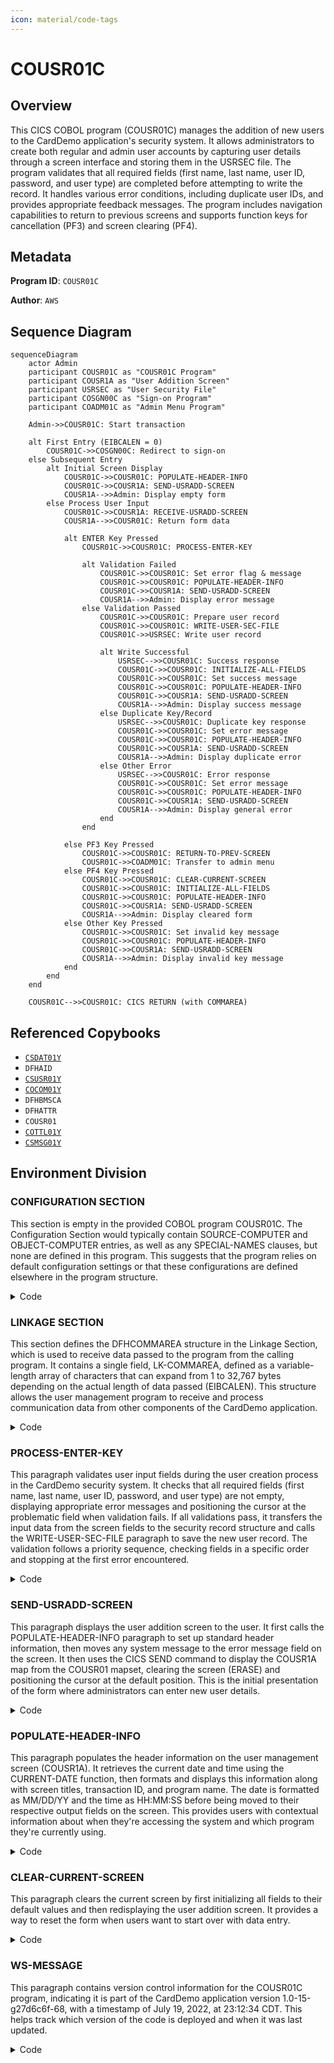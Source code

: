```yaml
---
icon: material/code-tags
---
```

# COUSR01C

## Overview
This CICS COBOL program (COUSR01C) manages the addition of new users to the CardDemo application's security system. It allows administrators to create both regular and admin user accounts by capturing user details through a screen interface and storing them in the USRSEC file. The program validates that all required fields (first name, last name, user ID, password, and user type) are completed before attempting to write the record. It handles various error conditions, including duplicate user IDs, and provides appropriate feedback messages. The program includes navigation capabilities to return to previous screens and supports function keys for cancellation (PF3) and screen clearing (PF4).

## Metadata
**Program ID**: `COUSR01C`

**Author**: `AWS`

## Sequence Diagram
```mermaid
sequenceDiagram
    actor Admin
    participant COUSR01C as "COUSR01C Program"
    participant COUSR1A as "User Addition Screen"
    participant USRSEC as "User Security File"
    participant COSGN00C as "Sign-on Program"
    participant COADM01C as "Admin Menu Program"

    Admin->>COUSR01C: Start transaction
    
    alt First Entry (EIBCALEN = 0)
        COUSR01C->>COSGN00C: Redirect to sign-on
    else Subsequent Entry
        alt Initial Screen Display
            COUSR01C->>COUSR01C: POPULATE-HEADER-INFO
            COUSR01C->>COUSR1A: SEND-USRADD-SCREEN
            COUSR1A-->>Admin: Display empty form
        else Process User Input
            COUSR01C->>COUSR1A: RECEIVE-USRADD-SCREEN
            COUSR1A-->>COUSR01C: Return form data
            
            alt ENTER Key Pressed
                COUSR01C->>COUSR01C: PROCESS-ENTER-KEY
                
                alt Validation Failed
                    COUSR01C->>COUSR01C: Set error flag & message
                    COUSR01C->>COUSR01C: POPULATE-HEADER-INFO
                    COUSR01C->>COUSR1A: SEND-USRADD-SCREEN
                    COUSR1A-->>Admin: Display error message
                else Validation Passed
                    COUSR01C->>COUSR01C: Prepare user record
                    COUSR01C->>COUSR01C: WRITE-USER-SEC-FILE
                    COUSR01C->>USRSEC: Write user record
                    
                    alt Write Successful
                        USRSEC-->>COUSR01C: Success response
                        COUSR01C->>COUSR01C: INITIALIZE-ALL-FIELDS
                        COUSR01C->>COUSR01C: Set success message
                        COUSR01C->>COUSR01C: POPULATE-HEADER-INFO
                        COUSR01C->>COUSR1A: SEND-USRADD-SCREEN
                        COUSR1A-->>Admin: Display success message
                    else Duplicate Key/Record
                        USRSEC-->>COUSR01C: Duplicate key response
                        COUSR01C->>COUSR01C: Set error message
                        COUSR01C->>COUSR01C: POPULATE-HEADER-INFO
                        COUSR01C->>COUSR1A: SEND-USRADD-SCREEN
                        COUSR1A-->>Admin: Display duplicate error
                    else Other Error
                        USRSEC-->>COUSR01C: Error response
                        COUSR01C->>COUSR01C: Set error message
                        COUSR01C->>COUSR01C: POPULATE-HEADER-INFO
                        COUSR01C->>COUSR1A: SEND-USRADD-SCREEN
                        COUSR1A-->>Admin: Display general error
                    end
                end
                
            else PF3 Key Pressed
                COUSR01C->>COUSR01C: RETURN-TO-PREV-SCREEN
                COUSR01C->>COADM01C: Transfer to admin menu
            else PF4 Key Pressed
                COUSR01C->>COUSR01C: CLEAR-CURRENT-SCREEN
                COUSR01C->>COUSR01C: INITIALIZE-ALL-FIELDS
                COUSR01C->>COUSR01C: POPULATE-HEADER-INFO
                COUSR01C->>COUSR1A: SEND-USRADD-SCREEN
                COUSR1A-->>Admin: Display cleared form
            else Other Key Pressed
                COUSR01C->>COUSR01C: Set invalid key message
                COUSR01C->>COUSR01C: POPULATE-HEADER-INFO
                COUSR01C->>COUSR1A: SEND-USRADD-SCREEN
                COUSR1A-->>Admin: Display invalid key message
            end
        end
    end
    
    COUSR01C-->>COUSR01C: CICS RETURN (with COMMAREA)
```

## Referenced Copybooks
- [`CSDAT01Y`](copybooks/CSDAT01Y.md)
- `DFHAID`
- [`CSUSR01Y`](copybooks/CSUSR01Y.md)
- [`COCOM01Y`](copybooks/COCOM01Y.md)
- `DFHBMSCA`
- `DFHATTR`
- `COUSR01`
- [`COTTL01Y`](copybooks/COTTL01Y.md)
- [`CSMSG01Y`](copybooks/CSMSG01Y.md)

## Environment Division

### CONFIGURATION SECTION
This section is empty in the provided COBOL program COUSR01C. The Configuration Section would typically contain SOURCE-COMPUTER and OBJECT-COMPUTER entries, as well as any SPECIAL-NAMES clauses, but none are defined in this program. This suggests that the program relies on default configuration settings or that these configurations are defined elsewhere in the program structure.
<details><summary>Code</summary>
```cobol

```
</details>


## Data Division

### WORKING-STORAGE SECTION
This Working-Storage section defines the key variables and data structures used by the COUSR01C program for managing user additions. It includes program identifiers (program name and transaction ID), a message field for user feedback, and file name reference for the user security file (USRSEC). Error handling is facilitated through a flag variable (WS-ERR-FLG) with condition names for on/off states, along with response and reason code fields for CICS operations. The section incorporates several copybooks that likely contain screen maps (COUSR01), common components (COCOM01Y), title elements (COTTL01Y), date utilities (CSDAT01Y), messaging structures (CSMSG01Y), and user-related data definitions (CSUSR01Y). Standard CICS copybooks for AID keys (DFHAID) and BMS screen attributes (DFHBMSCA) are also included to support the program's interactive functionality.
<details><summary>Code</summary>
```cobol
01 WS-VARIABLES.
         05 WS-PGMNAME                 PIC X(08) VALUE 'COUSR01C'.
         05 WS-TRANID                  PIC X(04) VALUE 'CU01'.
         05 WS-MESSAGE                 PIC X(80) VALUE SPACES.
         05 WS-USRSEC-FILE             PIC X(08) VALUE 'USRSEC  '.
         05 WS-ERR-FLG                 PIC X(01) VALUE 'N'.
           88 ERR-FLG-ON                         VALUE 'Y'.
           88 ERR-FLG-OFF                        VALUE 'N'.
         05 WS-RESP-CD                 PIC S9(09) COMP VALUE ZEROS.
         05 WS-REAS-CD                 PIC S9(09) COMP VALUE ZEROS.

       COPY COCOM01Y.

       COPY COUSR01.

       COPY COTTL01Y.
       COPY CSDAT01Y.
       COPY CSMSG01Y.
       COPY CSUSR01Y.

       COPY DFHAID.
       COPY DFHBMSCA.
      *COPY DFHATTR.

      *----------------------------------------------------------------*
      *                        LINKAGE SECTION
      *----------------------------------------------------------------*
```
</details>


### LINKAGE SECTION
This section defines the DFHCOMMAREA structure in the Linkage Section, which is used to receive data passed to the program from the calling program. It contains a single field, LK-COMMAREA, defined as a variable-length array of characters that can expand from 1 to 32,767 bytes depending on the actual length of data passed (EIBCALEN). This structure allows the user management program to receive and process communication data from other components of the CardDemo application.
<details><summary>Code</summary>
```cobol
01  DFHCOMMAREA.
         05  LK-COMMAREA                           PIC X(01)
             OCCURS 1 TO 32767 TIMES DEPENDING ON EIBCALEN.

      *----------------------------------------------------------------*
      *
```
</details>


## Procedure Division

### MAIN-PARA
This paragraph serves as the main control flow for the COUSR01C program, handling initial entry, screen navigation, and function key processing. When first entered (EIBCALEN = 0), it redirects to the sign-on program (COSGN00C). On subsequent entries, it either initializes and displays the user addition screen or processes user input based on the function key pressed. The paragraph handles three specific actions: ENTER key (triggering form processing), PF3 (returning to the admin menu), and PF4 (clearing the current screen). Any other key inputs trigger an error message. The paragraph maintains program state through the CARDDEMO-COMMAREA and concludes with a CICS RETURN that preserves the transaction context for continued processing.
<details><summary>Code</summary>
```cobol
SET ERR-FLG-OFF TO TRUE

           MOVE SPACES TO WS-MESSAGE
                          ERRMSGO OF COUSR1AO

           IF EIBCALEN = 0
               MOVE 'COSGN00C' TO CDEMO-TO-PROGRAM
               PERFORM RETURN-TO-PREV-SCREEN
           ELSE
               MOVE DFHCOMMAREA(1:EIBCALEN) TO CARDDEMO-COMMAREA
               IF NOT CDEMO-PGM-REENTER
                   SET CDEMO-PGM-REENTER    TO TRUE
                   MOVE LOW-VALUES          TO COUSR1AO
                   MOVE -1       TO FNAMEL OF COUSR1AI
                   PERFORM SEND-USRADD-SCREEN
               ELSE
                   PERFORM RECEIVE-USRADD-SCREEN
                   EVALUATE EIBAID
                       WHEN DFHENTER
                           PERFORM PROCESS-ENTER-KEY
                       WHEN DFHPF3
                           MOVE 'COADM01C' TO CDEMO-TO-PROGRAM
                           PERFORM RETURN-TO-PREV-SCREEN
                       WHEN DFHPF4
                           PERFORM CLEAR-CURRENT-SCREEN
                       WHEN OTHER
                           MOVE 'Y'                       TO WS-ERR-FLG
                           MOVE -1       TO FNAMEL OF COUSR1AI
                           MOVE CCDA-MSG-INVALID-KEY      TO WS-MESSAGE
                           PERFORM SEND-USRADD-SCREEN
                   END-EVALUATE
               END-IF
           END-IF

           EXEC CICS RETURN
                     TRANSID (WS-TRANID)
                     COMMAREA (CARDDEMO-COMMAREA)
           END-EXEC.

      *----------------------------------------------------------------*
      *                      PROCESS-ENTER-KEY
      *----------------------------------------------------------------*
```
</details>


### PROCESS-ENTER-KEY
This paragraph validates user input fields during the user creation process in the CardDemo security system. It checks that all required fields (first name, last name, user ID, password, and user type) are not empty, displaying appropriate error messages and positioning the cursor at the problematic field when validation fails. If all validations pass, it transfers the input data from the screen fields to the security record structure and calls the WRITE-USER-SEC-FILE paragraph to save the new user record. The validation follows a priority sequence, checking fields in a specific order and stopping at the first error encountered.
<details><summary>Code</summary>
```cobol
EVALUATE TRUE
               WHEN FNAMEI OF COUSR1AI = SPACES OR LOW-VALUES
                   MOVE 'Y'     TO WS-ERR-FLG
                   MOVE 'First Name can NOT be empty...' TO
                                   WS-MESSAGE
                   MOVE -1       TO FNAMEL OF COUSR1AI
                   PERFORM SEND-USRADD-SCREEN
               WHEN LNAMEI OF COUSR1AI = SPACES OR LOW-VALUES
                   MOVE 'Y'     TO WS-ERR-FLG
                   MOVE 'Last Name can NOT be empty...' TO
                                   WS-MESSAGE
                   MOVE -1       TO LNAMEL OF COUSR1AI
                   PERFORM SEND-USRADD-SCREEN
               WHEN USERIDI OF COUSR1AI = SPACES OR LOW-VALUES
                   MOVE 'Y'     TO WS-ERR-FLG
                   MOVE 'User ID can NOT be empty...' TO
                                   WS-MESSAGE
                   MOVE -1       TO USERIDL OF COUSR1AI
                   PERFORM SEND-USRADD-SCREEN
               WHEN PASSWDI OF COUSR1AI = SPACES OR LOW-VALUES
                   MOVE 'Y'     TO WS-ERR-FLG
                   MOVE 'Password can NOT be empty...' TO
                                   WS-MESSAGE
                   MOVE -1       TO PASSWDL OF COUSR1AI
                   PERFORM SEND-USRADD-SCREEN
               WHEN USRTYPEI OF COUSR1AI = SPACES OR LOW-VALUES
                   MOVE 'Y'     TO WS-ERR-FLG
                   MOVE 'User Type can NOT be empty...' TO
                                   WS-MESSAGE
                   MOVE -1       TO USRTYPEL OF COUSR1AI
                   PERFORM SEND-USRADD-SCREEN
               WHEN OTHER
                   MOVE -1       TO FNAMEL OF COUSR1AI
                   CONTINUE
           END-EVALUATE

           IF NOT ERR-FLG-ON
               MOVE USERIDI  OF COUSR1AI TO SEC-USR-ID
               MOVE FNAMEI   OF COUSR1AI TO SEC-USR-FNAME
               MOVE LNAMEI   OF COUSR1AI TO SEC-USR-LNAME
               MOVE PASSWDI  OF COUSR1AI TO SEC-USR-PWD
               MOVE USRTYPEI OF COUSR1AI TO SEC-USR-TYPE
               PERFORM WRITE-USER-SEC-FILE
           END-IF.

      *----------------------------------------------------------------*
      *                      RETURN-TO-PREV-SCREEN
      *----------------------------------------------------------------*
```
</details>


### RETURN-TO-PREV-SCREEN
This paragraph handles the navigation back to a previous screen in the CardDemo application. When triggered, it checks if the destination program is specified (CDEMO-TO-PROGRAM), and if not, defaults to the sign-on program 'COSGN00C'. It then prepares the communication area by setting the originating transaction ID and program name before transferring control to the destination program using CICS XCTL command. The commented-out lines suggest that user identification information was previously passed but may no longer be required. The paragraph ensures proper navigation flow within the application while maintaining context between program calls.
<details><summary>Code</summary>
```cobol
IF CDEMO-TO-PROGRAM = LOW-VALUES OR SPACES
               MOVE 'COSGN00C' TO CDEMO-TO-PROGRAM
           END-IF
           MOVE WS-TRANID    TO CDEMO-FROM-TRANID
           MOVE WS-PGMNAME   TO CDEMO-FROM-PROGRAM
      *    MOVE WS-USER-ID   TO CDEMO-USER-ID
      *    MOVE SEC-USR-TYPE TO CDEMO-USER-TYPE
           MOVE ZEROS        TO CDEMO-PGM-CONTEXT
           EXEC CICS
               XCTL PROGRAM(CDEMO-TO-PROGRAM)
               COMMAREA(CARDDEMO-COMMAREA)
           END-EXEC.


      *----------------------------------------------------------------*
      *                      SEND-USRADD-SCREEN
      *----------------------------------------------------------------*
```
</details>


### SEND-USRADD-SCREEN
This paragraph displays the user addition screen to the user. It first calls the POPULATE-HEADER-INFO paragraph to set up standard header information, then moves any system message to the error message field on the screen. It then uses the CICS SEND command to display the COUSR1A map from the COUSR01 mapset, clearing the screen (ERASE) and positioning the cursor at the default position. This is the initial presentation of the form where administrators can enter new user details.
<details><summary>Code</summary>
```cobol
PERFORM POPULATE-HEADER-INFO

           MOVE WS-MESSAGE TO ERRMSGO OF COUSR1AO

           EXEC CICS SEND
                     MAP('COUSR1A')
                     MAPSET('COUSR01')
                     FROM(COUSR1AO)
                     ERASE
                     CURSOR
           END-EXEC.

      *----------------------------------------------------------------*
      *                      RECEIVE-USRADD-SCREEN
      *----------------------------------------------------------------*
```
</details>


### RECEIVE-USRADD-SCREEN
This paragraph receives user input from the COUSR1A map within the COUSR01 mapset, storing the captured data in the COUSR1AI structure. It captures response codes in WS-RESP-CD and WS-REAS-CD variables to handle any potential errors during the receive operation. This is a key step in the user addition process, capturing the form data entered by administrators when creating new user accounts in the CardDemo security system.
<details><summary>Code</summary>
```cobol
EXEC CICS RECEIVE
                     MAP('COUSR1A')
                     MAPSET('COUSR01')
                     INTO(COUSR1AI)
                     RESP(WS-RESP-CD)
                     RESP2(WS-REAS-CD)
           END-EXEC.

      *----------------------------------------------------------------*
      *                      POPULATE-HEADER-INFO
      *----------------------------------------------------------------*
```
</details>


### POPULATE-HEADER-INFO
This paragraph populates the header information on the user management screen (COUSR1A). It retrieves the current date and time using the CURRENT-DATE function, then formats and displays this information along with screen titles, transaction ID, and program name. The date is formatted as MM/DD/YY and the time as HH:MM:SS before being moved to their respective output fields on the screen. This provides users with contextual information about when they're accessing the system and which program they're currently using.
<details><summary>Code</summary>
```cobol
MOVE FUNCTION CURRENT-DATE  TO WS-CURDATE-DATA

           MOVE CCDA-TITLE01           TO TITLE01O OF COUSR1AO
           MOVE CCDA-TITLE02           TO TITLE02O OF COUSR1AO
           MOVE WS-TRANID              TO TRNNAMEO OF COUSR1AO
           MOVE WS-PGMNAME             TO PGMNAMEO OF COUSR1AO

           MOVE WS-CURDATE-MONTH       TO WS-CURDATE-MM
           MOVE WS-CURDATE-DAY         TO WS-CURDATE-DD
           MOVE WS-CURDATE-YEAR(3:2)   TO WS-CURDATE-YY

           MOVE WS-CURDATE-MM-DD-YY    TO CURDATEO OF COUSR1AO

           MOVE WS-CURTIME-HOURS       TO WS-CURTIME-HH
           MOVE WS-CURTIME-MINUTE      TO WS-CURTIME-MM
           MOVE WS-CURTIME-SECOND      TO WS-CURTIME-SS

           MOVE WS-CURTIME-HH-MM-SS    TO CURTIMEO OF COUSR1AO.

      *----------------------------------------------------------------*
      *                      WRITE-USER-SEC-FILE
      *----------------------------------------------------------------*
```
</details>


### WRITE-USER-SEC-FILE
This paragraph handles the writing of a new user record to the USRSEC security file and processes the response. It first attempts to write the user data using CICS WRITE command with the user ID as the key. The paragraph then evaluates the response code and takes appropriate action: if successful, it initializes fields, displays a green success message showing which user was added, and refreshes the screen; if a duplicate key/record is detected (indicating the user ID already exists), it sets an error flag, displays an appropriate error message, and positions the cursor at the user ID field; for any other errors, it sets an error flag, displays a generic error message, and positions the cursor at the first name field. In all cases, it calls the SEND-USRADD-SCREEN paragraph to display the appropriate feedback to the user.
<details><summary>Code</summary>
```cobol
EXEC CICS WRITE
                DATASET   (WS-USRSEC-FILE)
                FROM      (SEC-USER-DATA)
                LENGTH    (LENGTH OF SEC-USER-DATA)
                RIDFLD    (SEC-USR-ID)
                KEYLENGTH (LENGTH OF SEC-USR-ID)
                RESP      (WS-RESP-CD)
                RESP2     (WS-REAS-CD)
           END-EXEC.

           EVALUATE WS-RESP-CD
               WHEN DFHRESP(NORMAL)
                   PERFORM INITIALIZE-ALL-FIELDS
                   MOVE SPACES             TO WS-MESSAGE
                   MOVE DFHGREEN           TO ERRMSGC  OF COUSR1AO
                   STRING 'User '     DELIMITED BY SIZE
                          SEC-USR-ID  DELIMITED BY SPACE
                          ' has been added ...' DELIMITED BY SIZE
                     INTO WS-MESSAGE
                   PERFORM SEND-USRADD-SCREEN
               WHEN DFHRESP(DUPKEY)
               WHEN DFHRESP(DUPREC)
                   MOVE 'Y'     TO WS-ERR-FLG
                   MOVE 'User ID already exist...' TO
                                   WS-MESSAGE
                   MOVE -1       TO USERIDL OF COUSR1AI
                   PERFORM SEND-USRADD-SCREEN
               WHEN OTHER
      *            DISPLAY 'RESP:' WS-RESP-CD 'REAS:' WS-REAS-CD
                   MOVE 'Y'     TO WS-ERR-FLG
                   MOVE 'Unable to Add User...' TO
                                   WS-MESSAGE
                   MOVE -1       TO FNAMEL OF COUSR1AI
                   PERFORM SEND-USRADD-SCREEN
           END-EVALUATE.

      *----------------------------------------------------------------*
      *                      CLEAR-CURRENT-SCREEN
      *----------------------------------------------------------------*
```
</details>


### CLEAR-CURRENT-SCREEN
This paragraph clears the current screen by first initializing all fields to their default values and then redisplaying the user addition screen. It provides a way to reset the form when users want to start over with data entry.
<details><summary>Code</summary>
```cobol
PERFORM INITIALIZE-ALL-FIELDS.
           PERFORM SEND-USRADD-SCREEN.

      *----------------------------------------------------------------*
      *                      INITIALIZE-ALL-FIELDS
      *----------------------------------------------------------------*
```
</details>


### INITIALIZE-ALL-FIELDS
This paragraph initializes the input fields on the user registration screen. It sets the cursor position to the first name field by assigning -1 to FNAMEL, and clears all input fields (user ID, first name, last name, password, and user type) by filling them with spaces. This is typically executed when the screen is first displayed or when a reset operation is performed.
<details><summary>Code</summary>
```cobol
MOVE -1              TO FNAMEL OF COUSR1AI
           MOVE SPACES          TO USERIDI  OF COUSR1AI
                                   FNAMEI   OF COUSR1AI
                                   LNAMEI   OF COUSR1AI
                                   PASSWDI  OF COUSR1AI
                                   USRTYPEI OF COUSR1AI
```
</details>


### WS-MESSAGE
This paragraph contains version control information for the COUSR01C program, indicating it is part of the CardDemo application version 1.0-15-g27d6c6f-68, with a timestamp of July 19, 2022, at 23:12:34 CDT. This helps track which version of the code is deployed and when it was last updated.
<details><summary>Code</summary>
```cobol
*
      * Ver: CardDemo_v1.0-15-g27d6c6f-68 Date: 2022-07-19 23:12:34 CDT
      *
```
</details>
